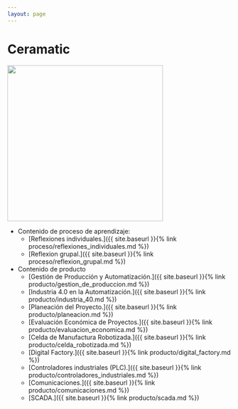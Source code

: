 ```yaml
---
layout: page
---
```


# Ceramatic

<img src="https://raw.githubusercontent.com/dramirezch-UN/apm/main/ceramatic_logo.jpg" width="350" height="350" />

- Contenido de proceso de aprendizaje:
    - [Reflexiones individuales.]({{ site.baseurl }}{% link proceso/reflexiones_individuales.md %})
    - [Reflexion grupal.]({{ site.baseurl }}{% link proceso/reflexion_grupal.md %})
- Contenido de producto
    - [Gestión de Producción y Automatización.]({{ site.baseurl }}{% link producto/gestion_de_produccion.md %})
    - [Industria 4.0 en la Automatización.]({{ site.baseurl }}{% link producto/industria_40.md %})
    - [Planeación del Proyecto.]({{ site.baseurl }}{% link producto/planeacion.md %})
    - [Evaluación Económica de Proyectos.]({{ site.baseurl }}{% link producto/evaluacion_economica.md %})
    - [Celda de Manufactura Robotizada.]({{ site.baseurl }}{% link producto/celda_robotizada.md %})
    - [Digital Factory.]({{ site.baseurl }}{% link producto/digital_factory.md %})
    - [Controladores industriales (PLC).]({{ site.baseurl }}{% link producto/controladores_industriales.md %})
    - [Comunicaciones.]({{ site.baseurl }}{% link producto/comunicaciones.md %})
    - [SCADA.]({{ site.baseurl }}{% link producto/scada.md %})
